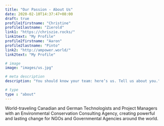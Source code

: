 ```yaml
---
title: "Our Passion - About Us"
date: 2020-02-10T14:37:47+08:00
draft: true
profile1firstname: "Christine"
profile1lastname: "Zierold"
link1: "https://chriszie.rocks/"
link1text: "My Profile"
profile2firstname: "Aaron"
profile2lastname: "Pinto"
link2: "http://ampower.world/"
link2text: "My Profile"

# image
image: "images/us.jpg"

# meta description
description: "You should know your team: here’s us. Tell us about you."

# type
type : "about"
---
```


World-traveling Canadian and German Technologists and Project Managers with an Environmental Conservation Consulting Agency, creating powerful and lasting change for NGOs and Governmental Agencies around the world.